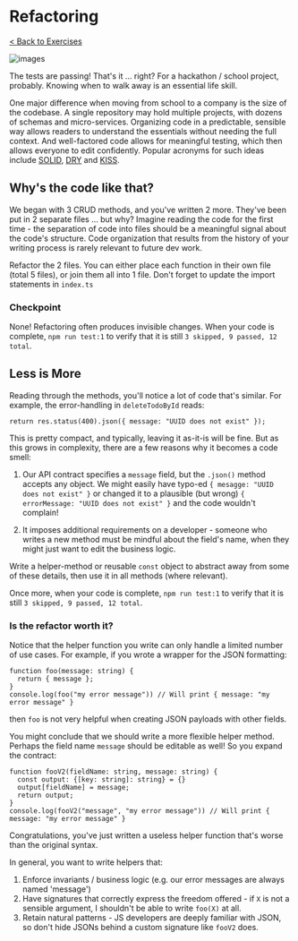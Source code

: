 # Refactoring

[< Back to Exercises](../exercises/README.md)

![images](https://user-images.githubusercontent.com/25238106/133753451-12bb5fca-fa01-41cd-b666-9629940b4784.jpg)

The tests are passing! That's it ... right? For a hackathon / school project, probably. Knowing when to walk away is an essential life skill.

One major difference when moving from school to a company is the size of the codebase. A single repository may hold multiple projects, with dozens of schemas and micro-services. Organizing code in a predictable, sensible way allows readers to understand the essentials without needing the full context. And well-factored code allows for meaningful testing, which then allows everyone to edit confidently. Popular acronyms for such ideas include [SOLID](https://stackify.com/solid-design-principles/), [DRY](https://thevaluable.dev/dry-principle-cost-benefit-example/) and [KISS](https://www.interaction-design.org/literature/article/kiss-keep-it-simple-stupid-a-design-principle). 

## Why's the code like that?
We began with 3 CRUD methods, and you've written 2 more. They've been put in 2 separate files  ... but why? Imagine reading the code for the first time - the separation of code into files should be a meaningful signal about the code's structure. Code organization that results from the history of your writing process is rarely relevant to future dev work. 

Refactor the 2 files. You can either place each function in their own file (total 5 files), or join them all into 1 file. Don't forget to update the import statements in `index.ts`

### Checkpoint
None! Refactoring often produces invisible changes. When your code is complete, `npm run test:1` to verify that it is still `3 skipped, 9 passed, 12 total`.

## Less is More
Reading through the methods, you'll notice a lot of code that's similar. For example, the error-handling in `deleteTodoById` reads:
```
return res.status(400).json({ message: "UUID does not exist" });
```
This is pretty compact, and typically, leaving it as-it-is will be fine. But as this grows in complexity, there are a few reasons why it becomes a code smell:

1. Our API contract specifies a `message` field, but the `.json()` method accepts any object. We might easily have typo-ed `{ mesagge: "UUID does not exist" }` or changed it to a plausible (but wrong) `{ errorMessage: "UUID does not exist" }` and the code wouldn't complain!

2. It imposes additional requirements on a developer - someone who writes a new method must be mindful about the field's name, when they might just want to edit the business logic.

Write a helper-method or reusable `const` object to abstract away from some of these details, then use it in all methods (where relevant).

Once more, when your code is complete, `npm run test:1` to verify that it is still `3 skipped, 9 passed, 12 total`.

### Is the refactor worth it?
Notice that the helper function you write can only handle a limited number of use cases. For example, if you wrote a wrapper for the JSON formatting:

```
function foo(message: string) {
  return { message };
}
console.log(foo("my error message")) // Will print { message: "my error message" }
```
then `foo` is not very helpful when creating JSON payloads with other fields.

You might conclude that we should write a more flexible helper method. Perhaps the field name `message` should be editable as well! So you expand the contract:
```
function fooV2(fieldName: string, message: string) {
  const output: {[key: string]: string} = {}
  output[fieldName] = message;
  return output;
}
console.log(fooV2("message", "my error message")) // Will print { message: "my error message" }
```
Congratulations, you've just written a useless helper function that's worse than the original syntax. 

In general, you want to write helpers that:
1. Enforce invariants / business logic (e.g. our error messages are always named 'message')
2. Have signatures that correctly express the freedom offered - if `X` is not a sensible argument, I shouldn't be able to write `foo(X)` at all.
3. Retain natural patterns - JS developers are deeply familiar with JSON, so don't hide JSONs behind a custom signature like `fooV2` does.
